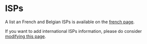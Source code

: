 # ISPs

A list an French and Belgian ISPs is available on the [french page](/isp_fr).

If you want to add international ISPs information, please do consider [modifying this page](/write_documentation).